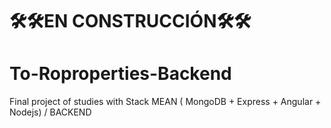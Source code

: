 
#  🛠️🛠️EN CONSTRUCCIÓN🛠️🛠️

# To-Roproperties-Backend
Final project of studies with Stack MEAN ( MongoDB + Express + Angular + Nodejs) / BACKEND

